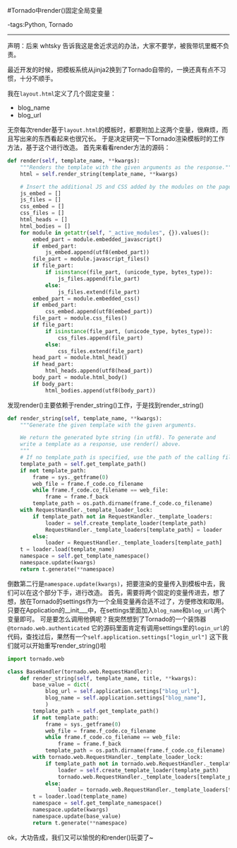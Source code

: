 #Tornado中render()固定全局变量

-tags:Python, Tornado

----

声明：后来 whtsky 告诉我这是舍近求远的办法，大家不要学，被我带坑里概不负责。

最近开发的时候，把模板系统从jinja2换到了Tornado自带的，一换还真有点不习惯，十分不顺手。

我在`layout.html`定义了几个固定变量：

* blog_name
* blog_url

无奈每次render基于`layout.html`的模板时，都要附加上这两个变量，很麻烦，而且写出来的东西看起来也很冗长。
于是决定研究一下Tornado渲染模板时的工作方法，基于这个进行改造。
首先来看看render方法的源码：

```python
def render(self, template_name, **kwargs):
    """Renders the template with the given arguments as the response."""
    html = self.render_string(template_name, **kwargs)

    # Insert the additional JS and CSS added by the modules on the page
    js_embed = []
    js_files = []
    css_embed = []
    css_files = []
    html_heads = []
    html_bodies = []
    for module in getattr(self, "_active_modules", {}).values():
        embed_part = module.embedded_javascript()
        if embed_part:
            js_embed.append(utf8(embed_part))
        file_part = module.javascript_files()
        if file_part:
            if isinstance(file_part, (unicode_type, bytes_type)):
                js_files.append(file_part)
            else:
                js_files.extend(file_part)
        embed_part = module.embedded_css()
        if embed_part:
            css_embed.append(utf8(embed_part))
        file_part = module.css_files()
        if file_part:
            if isinstance(file_part, (unicode_type, bytes_type)):
                css_files.append(file_part)
            else:
                css_files.extend(file_part)
        head_part = module.html_head()
        if head_part:
            html_heads.append(utf8(head_part))
        body_part = module.html_body()
        if body_part:
            html_bodies.append(utf8(body_part))
````

发现render()主要依赖于render_string()工作，于是找到render_string()

```python
def render_string(self, template_name, **kwargs):
    """Generate the given template with the given arguments.

    We return the generated byte string (in utf8). To generate and
    write a template as a response, use render() above.
    """
    # If no template_path is specified, use the path of the calling file
    template_path = self.get_template_path()
    if not template_path:
        frame = sys._getframe(0)
        web_file = frame.f_code.co_filename
        while frame.f_code.co_filename == web_file:
            frame = frame.f_back
        template_path = os.path.dirname(frame.f_code.co_filename)
    with RequestHandler._template_loader_lock:
        if template_path not in RequestHandler._template_loaders:
            loader = self.create_template_loader(template_path)
            RequestHandler._template_loaders[template_path] = loader
        else:
            loader = RequestHandler._template_loaders[template_path]
    t = loader.load(template_name)
    namespace = self.get_template_namespace()
    namespace.update(kwargs)
    return t.generate(**namespace)
```

倒数第二行是`namespace.update(kwargs)`，把要渲染的变量传入到模板中去，我们可以在这个部分下手，进行改造。
首先，需要将两个固定的变量传进去，想了想，放在Tornado的settings作为一个全局变量再合适不过了，方便修改和取用。
只要在Application的__init___中，在settings里面加入`blog_name`和`blog_url`两个变量即可。
可是要怎么调用他俩呢？我突然想到了Tornado的一个装饰器
`@tornado.web.authenticated`
它的源码里面肯定有调用settings里的`login_url`的代码，查找过后，果然有一个`self.application.settings["login_url"]`
这下我们就可以开始重写render_string()啦

```python
import tornado.web

class BaseHandler(tornado.web.RequestHandler):
    def render_string(self, template_name, title, **kwargs):
        base_value = dict(
            blog_url = self.application.settings["blog_url"],
            blog_name = self.application.settings["blog_name"],
            )
        template_path = self.get_template_path()
        if not template_path:
            frame = sys._getframe(0)
            web_file = frame.f_code.co_filename
            while frame.f_code.co_filename == web_file:
                frame = frame.f_back
            template_path = os.path.dirname(frame.f_code.co_filename)
        with tornado.web.RequestHandler._template_loader_lock:
            if template_path not in tornado.web.RequestHandler._template_loaders:
                loader = self.create_template_loader(template_path)
                tornado.web.RequestHandler._template_loaders[template_path] = loader
            else:
                loader = tornado.web.RequestHandler._template_loaders[template_path]
        t = loader.load(template_name)
        namespace = self.get_template_namespace()
        namespace.update(kwargs)
        namespace.update(base_value)
        return t.generate(**namespace)

```

ok，大功告成，我们又可以愉悦的和render()玩耍了~
